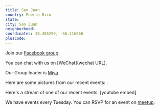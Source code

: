 ```yaml
---
title: San Juan
country: Puerto Rico
state: 
city: San Juan
neighborhood: 
coordinates: 18.465299, -66.116666
plusCode:
---
```

Join our [Facebook group](https://www.facebook.com/groups/free.code.camp.sanjuan.pr).

You can chat with us on [WeChat](wechat URL).

Our Group leader is [Miya](freecodecamp.org/miya)

Here are some pictures from our recent events:
![]().

Here's a stream of one of our recent events:
[youtube embed]

We have events every Tuesday. You can RSVP for an event on [meetup](meetupurl).
